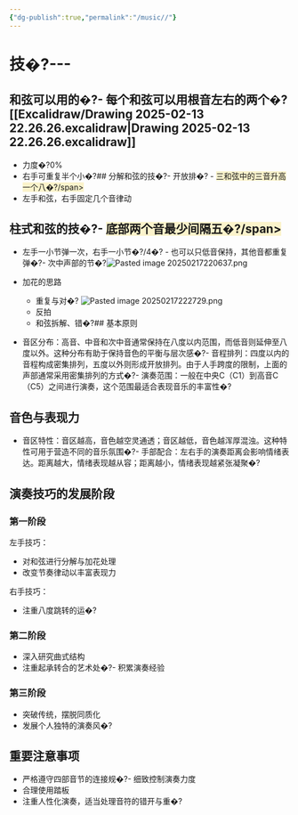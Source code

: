 ```yaml
---
{"dg-publish":true,"permalink":"/music//"}
---
```


# 技�?---
## 和弦可以用的�?- 每个和弦可以用根音左右的两个�?[[Excalidraw/Drawing 2025-02-13 22.26.26.excalidraw\|Drawing 2025-02-13 22.26.26.excalidraw]]
- 力度�?0%
- 右手可重复半个小�?## 分解和弦的技�?- 开放排�?	- <span style="background:rgba(240, 200, 0, 0.2)">三和弦中的三音升高一个八�?/span>
- 左手和弦，右手固定几个音律动
## 柱式和弦的技�?- <span style="background:rgba(240, 200, 0, 0.2)">底部两个音最少间隔五�?/span>
- 左手一小节弹一次，右手一小节�?/4�?	- 也可以只低音保持，其他音都重复弹�?- 次中声部的节�?![Pasted image 20250217220637.png](/img/user/appendix/Pasted%20image%2020250217220637.png)
- 加花的思路
	- 重复与对�?	  ![Pasted image 20250217222729.png](/img/user/appendix/Pasted%20image%2020250217222729.png)
	- 反拍
	- 和弦拆解、错�?## 基本原则

- 音区分布：高音、中音和次中音通常保持在八度以内范围，而低音则延伸至八度以外。这种分布有助于保持音色的平衡与层次感�?- 音程排列：四度以内的音程构成密集排列，五度以外则形成开放排列。由于人手跨度的限制，上面的声部通常采用密集排列的方式�?- 演奏范围：一般在中央C（C1）到高音C（C5）之间进行演奏，这个范围最适合表现音乐的丰富性�?
## 音色与表现力

- 音区特性：音区越高，音色越空灵通透；音区越低，音色越浑厚混浊。这种特性可用于营造不同的音乐氛围�?- 手部配合：左右手的演奏距离会影响情绪表达。距离越大，情绪表现越从容；距离越小，情绪表现越紧张凝聚�?
## 演奏技巧的发展阶段

### 第一阶段

左手技巧：

- 对和弦进行分解与加花处理
- 改变节奏律动以丰富表现力

右手技巧：

- 注重八度跳转的运�?
### 第二阶段

- 深入研究曲式结构
- 注重起承转合的艺术处�?- 积累演奏经验

### 第三阶段

- 突破传统，摆脱同质化
- 发展个人独特的演奏风�?
## 重要注意事项

- 严格遵守四部音节的连接规�?- 细致控制演奏力度
- 合理使用踏板
- 注重人性化演奏，适当处理音符的错开与重�?
